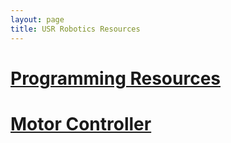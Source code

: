 ```yaml
---
layout: page
title: USR Robotics Resources
---
```


# [Programming Resources](../programming/resources)
# [Motor Controller](../programming/motor_controller)
